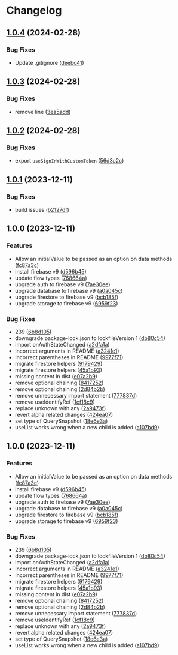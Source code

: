 # Changelog

## [1.0.4](https://github.com/yamcodes/hooked-on-firebase/compare/v1.0.3...v1.0.4) (2024-02-28)


### Bug Fixes

* Update .gitignore ([deebc41](https://github.com/yamcodes/hooked-on-firebase/commit/deebc4196145f66bb70404815ba95c7948a12c89))

## [1.0.3](https://github.com/yamcodes/hooked-on-firebase/compare/v1.0.2...v1.0.3) (2024-02-28)


### Bug Fixes

* remove line ([3ea5add](https://github.com/yamcodes/hooked-on-firebase/commit/3ea5addea658cb95abe552b5952bd76755f41c4b))

## [1.0.2](https://github.com/yamcodes/hooked-on-firebase/compare/v1.0.1...v1.0.2) (2024-02-28)


### Bug Fixes

* export `useSignInWithCustomToken` ([56d3c2c](https://github.com/yamcodes/hooked-on-firebase/commit/56d3c2c7c218b74928e464a98a2cd66f424301fb))

## [1.0.1](https://github.com/yamcodes/hooked-on-firebase/compare/v1.0.0...v1.0.1) (2023-12-11)


### Bug Fixes

* build issues ([b2127df](https://github.com/yamcodes/hooked-on-firebase/commit/b2127df5bf5fb91ec991d6b07f9c2ccd755cab83))

## 1.0.0 (2023-12-11)


### Features

* Allow an initialValue to be passed as an option on data methods ([fc87a3c](https://github.com/yamcodes/hooked-on-firebase/commit/fc87a3c4b43c8fd78413c2980f8a463ae7cffe01))
* install firebase v9 ([d596b45](https://github.com/yamcodes/hooked-on-firebase/commit/d596b45bc692abddd7ba636264527a37e70a14d5))
* update flow types ([768664a](https://github.com/yamcodes/hooked-on-firebase/commit/768664a3aa4ec76d76d07b3ac4263fcd8a901ef3))
* upgrade auth to firebase v9 ([7ae30ee](https://github.com/yamcodes/hooked-on-firebase/commit/7ae30eeed84d793a9e8f4012d8861786820677e7))
* upgrade database to firebase v9 ([a0a045c](https://github.com/yamcodes/hooked-on-firebase/commit/a0a045c9b452c9bc42625c62053f84500789643c))
* upgrade firestore to firebase v9 ([bcb185f](https://github.com/yamcodes/hooked-on-firebase/commit/bcb185feb2a6a4f7d70ddbfed8b6e5b56d31a7a8))
* upgrade storage to firebase v9 ([6959f23](https://github.com/yamcodes/hooked-on-firebase/commit/6959f232d218fe6fc72c6b992a84eb981b43e8dc))


### Bug Fixes

* 239 ([6b8d105](https://github.com/yamcodes/hooked-on-firebase/commit/6b8d1051baa288be809b10937485417be6d13eff))
* downgrade package-lock.json to lockfileVersion 1 ([db80c54](https://github.com/yamcodes/hooked-on-firebase/commit/db80c5479d3173370dfc244da68a3041b9ae2c53))
* import onAuthStateChanged ([a2dfa1a](https://github.com/yamcodes/hooked-on-firebase/commit/a2dfa1aa6342cce3bd28175abd27c6d0ddeb3ad4))
* Incorrect arguments in README ([a3241e1](https://github.com/yamcodes/hooked-on-firebase/commit/a3241e11cc4ffdf7f19ce814c4819f5c8070b1ad))
* Incorrect parentheses in README ([9977f71](https://github.com/yamcodes/hooked-on-firebase/commit/9977f71736360cf7818a5d7bc64b6ccb0d64cced))
* migrate firestore helpers ([9179429](https://github.com/yamcodes/hooked-on-firebase/commit/9179429cc74dad1630933689001e699a62fc7ef3))
* migrate firestore helpers ([45a1b93](https://github.com/yamcodes/hooked-on-firebase/commit/45a1b9349b11df81e03c8ececf492cefe100e5e9))
* missing content in dist ([e07a2b9](https://github.com/yamcodes/hooked-on-firebase/commit/e07a2b9f09ab6f5aa299508cecdfb53313589ff1))
* remove optional chaining ([8417252](https://github.com/yamcodes/hooked-on-firebase/commit/841725269fdb75615633ea8b7e122e626e179a60))
* remove optional chaining ([2d84b2b](https://github.com/yamcodes/hooked-on-firebase/commit/2d84b2bd15fdf3c672a5cfad6ab57ea7a58a7871))
* remove unnecessary import statement ([777837d](https://github.com/yamcodes/hooked-on-firebase/commit/777837d2b3d076e82433a0ae93e3afcaaf0ac264))
* remove useIdentifyRef ([1cf18c9](https://github.com/yamcodes/hooked-on-firebase/commit/1cf18c95627d1d8aaf2dfecb10679afb4b32c2fe))
* replace unknown with any ([2a9473f](https://github.com/yamcodes/hooked-on-firebase/commit/2a9473f6db276a59bed85d9199b4c4e7f6ec763e))
* revert alpha related changes ([424ea07](https://github.com/yamcodes/hooked-on-firebase/commit/424ea0776109fa771188e43acbff9f34edc3522b))
* set type of QuerySnapshot ([18e6e3a](https://github.com/yamcodes/hooked-on-firebase/commit/18e6e3afa968e4932f7fe2f5b4a3deb7caf7444a))
* useList works wrong when a new child is added ([a107bd9](https://github.com/yamcodes/hooked-on-firebase/commit/a107bd9b188eafdd1920e973467f688a603d7d05))

## 1.0.0 (2023-12-11)


### Features

* Allow an initialValue to be passed as an option on data methods ([fc87a3c](https://github.com/yamcodes/hooked-on-firebase/commit/fc87a3c4b43c8fd78413c2980f8a463ae7cffe01))
* install firebase v9 ([d596b45](https://github.com/yamcodes/hooked-on-firebase/commit/d596b45bc692abddd7ba636264527a37e70a14d5))
* update flow types ([768664a](https://github.com/yamcodes/hooked-on-firebase/commit/768664a3aa4ec76d76d07b3ac4263fcd8a901ef3))
* upgrade auth to firebase v9 ([7ae30ee](https://github.com/yamcodes/hooked-on-firebase/commit/7ae30eeed84d793a9e8f4012d8861786820677e7))
* upgrade database to firebase v9 ([a0a045c](https://github.com/yamcodes/hooked-on-firebase/commit/a0a045c9b452c9bc42625c62053f84500789643c))
* upgrade firestore to firebase v9 ([bcb185f](https://github.com/yamcodes/hooked-on-firebase/commit/bcb185feb2a6a4f7d70ddbfed8b6e5b56d31a7a8))
* upgrade storage to firebase v9 ([6959f23](https://github.com/yamcodes/hooked-on-firebase/commit/6959f232d218fe6fc72c6b992a84eb981b43e8dc))


### Bug Fixes

* 239 ([6b8d105](https://github.com/yamcodes/hooked-on-firebase/commit/6b8d1051baa288be809b10937485417be6d13eff))
* downgrade package-lock.json to lockfileVersion 1 ([db80c54](https://github.com/yamcodes/hooked-on-firebase/commit/db80c5479d3173370dfc244da68a3041b9ae2c53))
* import onAuthStateChanged ([a2dfa1a](https://github.com/yamcodes/hooked-on-firebase/commit/a2dfa1aa6342cce3bd28175abd27c6d0ddeb3ad4))
* Incorrect arguments in README ([a3241e1](https://github.com/yamcodes/hooked-on-firebase/commit/a3241e11cc4ffdf7f19ce814c4819f5c8070b1ad))
* Incorrect parentheses in README ([9977f71](https://github.com/yamcodes/hooked-on-firebase/commit/9977f71736360cf7818a5d7bc64b6ccb0d64cced))
* migrate firestore helpers ([9179429](https://github.com/yamcodes/hooked-on-firebase/commit/9179429cc74dad1630933689001e699a62fc7ef3))
* migrate firestore helpers ([45a1b93](https://github.com/yamcodes/hooked-on-firebase/commit/45a1b9349b11df81e03c8ececf492cefe100e5e9))
* missing content in dist ([e07a2b9](https://github.com/yamcodes/hooked-on-firebase/commit/e07a2b9f09ab6f5aa299508cecdfb53313589ff1))
* remove optional chaining ([8417252](https://github.com/yamcodes/hooked-on-firebase/commit/841725269fdb75615633ea8b7e122e626e179a60))
* remove optional chaining ([2d84b2b](https://github.com/yamcodes/hooked-on-firebase/commit/2d84b2bd15fdf3c672a5cfad6ab57ea7a58a7871))
* remove unnecessary import statement ([777837d](https://github.com/yamcodes/hooked-on-firebase/commit/777837d2b3d076e82433a0ae93e3afcaaf0ac264))
* remove useIdentifyRef ([1cf18c9](https://github.com/yamcodes/hooked-on-firebase/commit/1cf18c95627d1d8aaf2dfecb10679afb4b32c2fe))
* replace unknown with any ([2a9473f](https://github.com/yamcodes/hooked-on-firebase/commit/2a9473f6db276a59bed85d9199b4c4e7f6ec763e))
* revert alpha related changes ([424ea07](https://github.com/yamcodes/hooked-on-firebase/commit/424ea0776109fa771188e43acbff9f34edc3522b))
* set type of QuerySnapshot ([18e6e3a](https://github.com/yamcodes/hooked-on-firebase/commit/18e6e3afa968e4932f7fe2f5b4a3deb7caf7444a))
* useList works wrong when a new child is added ([a107bd9](https://github.com/yamcodes/hooked-on-firebase/commit/a107bd9b188eafdd1920e973467f688a603d7d05))
